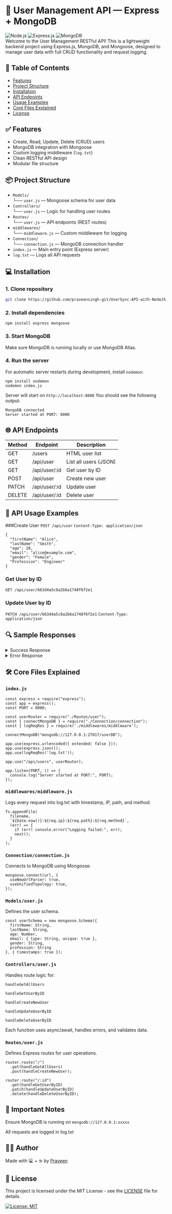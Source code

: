 # 🧠 User Management API — Express + MongoDB

![Node.js](https://img.shields.io/badge/Node.js-18.x-green?logo=nodedotjs)
![Express.js](https://img.shields.io/badge/Express.js-4.x-lightgrey?logo=express)
![MongoDB](https://img.shields.io/badge/MongoDB-7.x-green?logo=mongodb) <br>
Welcome to the User Management RESTful API! This is a lightweight backend project using Express.js, MongoDB, and Mongoose, designed to manage user data with full CRUD functionality and request logging.

## 📑 Table of Contents

- [Features](#-features)
- [Project Structure](#-project-structure)
- [Installation](#-installation)
- [API Endpoints](#-api-endpoints)
- [Usage Examples](#-api-usage-examples)
- [Core Files Explained](#-core-files-explained)
- [License](#-license)

## ✅ Features

- Create, Read, Update, Delete (CRUD) users
- MongoDB integration with Mongoose
- Custom logging middleware (`log.txt`)
- Clean RESTful API design
- Modular file structure


## 📦 Project Structure

- `Models/`  
  └── `user.js` — Mongoose schema for user data  
- `Controllers/`  
  └── `user.js` — Logic for handling user routes  
- `Routes/`  
  └── `user.js` — API endpoints (REST routes)  
- `middlewares/`  
  └── `middleware.js` — Custom middleware for logging  
- `Connection/`  
  └── `connection.js` — MongoDB connection handler  
- `index.js` — Main entry point (Express server)  
- `log.txt` — Logs all API requests

## 💻 Installation

### 1. Clone repository
```bash
git clone https://github.com/praveensingh-git/UserSync-API-with-NodeJS.git
```
### 2. Install dependencies
```
npm install express mongoose
```
### 3. Start MongoDB
Make sure MongoDB is running locally or use MongoDB Atlas.
### 4. Run the server
For automatic server restarts during development, install `nodemon`:
```
npm install nodemon
nodemon index.js
```
Server will start on `http://localhost:8000`
You should see the following output:
```
MongoDB connected
Server started at PORT: 8000
```

## 🌐 API Endpoints

| Method | Endpoint          | Description                |
|--------|-------------------|----------------------------|
| GET    | /users           | HTML user list             |
| GET    | /api/user        | List all users (JSON)      |
| GET    | /api/user/:id    | Get user by ID             |
| POST   | /api/user        | Create new user            |
| PATCH  | /api/user/:id    | Update user                |
| DELETE | /api/user/:id    | Delete user                |

## 📡 API Usage Examples
###Create User
`POST /api/user`
``Content-Type: application/json``
```
{
  "firstName": "Alice",
  "lastName": "Smith",
  "age": 28,
  "email": "alice@example.com",
  "gender": "Female",
  "Profession": "Engineer"
}
```
### Get User by ID
`GET /api/user/663d4a5c8a2b6a1748f6f2e1 `
### Update User by ID
`PATCH /api/user/663d4a5c8a2b6a1748f6f2e1`
`Content-Type: application/json`

## 🔍 Sample Responses
<details> <summary>Success Response</summary>

  `{
  "status": "Success", 
  "data": {
    "_id": "663d4a5c8a2b6a1748f6f2e1",
    "firstName": "Alice",
    "lastName": "Smith",
    "age": 29,
    "email": "alice@example.com",
    "Profession": "Senior Engineer",
    "createdAt": "2024-05-10T09:23:40.123Z"
  }
}`

</details><details> <summary>Error Response</summary>

`{
  "error": "Validation Failed",
  "details": {
    "age": "Must be a positive number"
  }
}`
</details>





## 🛠 Core Files Explained
### `index.js`
```
const express = require("express");
const app = express();
const PORT = 8000;

const userRouter = require("./Routes/user");
const { connectMongoDB } = require("./Connection/connection");
const { logReqRes } = require('./middlewares/middleware');

connectMongoDB("mongodb://127.0.0.1:27017/userDB");

app.use(express.urlencoded({ extended: false }));
app.use(express.json());
app.use(logReqRes('log.txt'));

app.use("/api/users", userRouter);

app.listen(PORT, () => {
  console.log("Server started at PORT:", PORT);
});
```
### `middlewares/middleware.js`
Logs every request into log.txt with timestamp, IP, path, and method.
```
fs.appendFile(
  filename,
  `${Date.now()}:${req.ip}:${req.path}:${req.method}`,
  (err) => {
    if (err) console.error("Logging failed:", err);
    next();
  }
);
```
### `Connection/connection.js`
Connects to MongoDB using Mongoose.
```
mongoose.connect(url, {
  useNewUrlParser: true,
  useUnifiedTopology: true,
});
```
### `Models/user.js`
Defines the user schema.
```
const userSchema = new mongoose.Schema({
  firstName: String,
  lastName: String,
  age: Number,
  email: { type: String, unique: true },
  gender: String,
  profession: String
}, { timestamps: true });
```
### `Controllers/user.js`
Handles route logic for:

`handleGetAllUsers`

`handleGetUserByID`

`handleCreateNewUser`

`handleUpdateUserByID`

`handleDeleteUserByID`

Each function uses async/await, handles errors, and validates data.

### `Routes/user.js`
Defines Express routes for user operations.
```
router.route("/")
  .get(handleGetAllUsers)
  .post(handleCreateNewUser);

router.route("/:id")
  .get(handleGetUserByID)
  .patch(handleUpdateUserByID)
  .delete(handleDeleteUserByID);

```


## 🛑 Important Notes
Ensure MongoDB is running on `mongodb://127.0.0.1:xxxxx`

All requests are logged in log.txt

## 🧑‍💻 Author
Made with 💻 + ☕️ by <a href="https://github.com/praveensingh-git">Praveen</a>

## 📜 License

This project is licensed under the MIT License - see the [LICENSE](LICENSE) file for details.

[![License: MIT](https://img.shields.io/badge/License-MIT-yellow.svg)](https://opensource.org/licenses/MIT)
